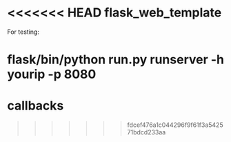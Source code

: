 <<<<<<< HEAD
flask_web_template
==================

For testing:

flask/bin/python run.py runserver -h yourip -p 8080
=======
callbacks
=========
>>>>>>> fdcef476a1c044296f9f61f3a542571bdcd233aa
